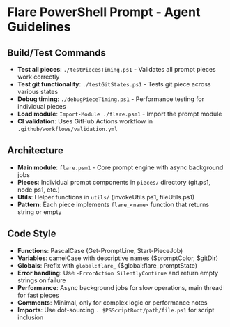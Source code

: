 # Flare PowerShell Prompt - Agent Guidelines

## Build/Test Commands

- **Test all pieces**: `./testPiecesTiming.ps1` - Validates all prompt pieces work correctly
- **Test git functionality**: `./testGitStates.ps1` - Tests git piece across various states  
- **Debug timing**: `./debugPieceTiming.ps1` - Performance testing for individual pieces
- **Load module**: `Import-Module ./flare.psm1` - Import the prompt module
- **CI validation**: Uses GitHub Actions workflow in `.github/workflows/validation.yml`

## Architecture

- **Main module**: `flare.psm1` - Core prompt engine with async background jobs
- **Pieces**: Individual prompt components in `pieces/` directory (git.ps1, node.ps1, etc.)
- **Utils**: Helper functions in `utils/` (invokeUtils.ps1, fileUtils.ps1)
- **Pattern**: Each piece implements `flare_<name>` function that returns string or empty

## Code Style

- **Functions**: PascalCase (Get-PromptLine, Start-PieceJob)
- **Variables**: camelCase with descriptive names ($promptColor, $gitDir)  
- **Globals**: Prefix with `global:flare_` ($global:flare_promptState)
- **Error handling**: Use `-ErrorAction SilentlyContinue` and return empty strings on failure
- **Performance**: Async background jobs for slow operations, main thread for fast pieces
- **Comments**: Minimal, only for complex logic or performance notes
- **Imports**: Use dot-sourcing `. $PSScriptRoot/path/file.ps1` for script inclusion

